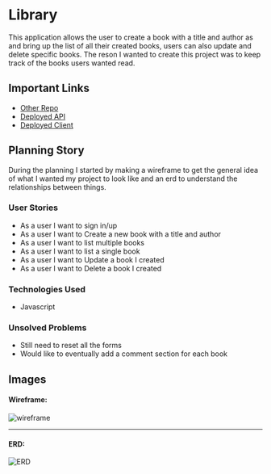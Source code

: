 # Library

This application allows the user to create a book with a title and author as and bring up the list of all their created books, users can also update and delete specific books. The reson I wanted to create this project was to keep track of the books users wanted read.

## Important Links

- [Other Repo](https://github.com/ruizdotcom/booksclient)
- [Deployed API](https://salty-ridge-00839.herokuapp.com/)
- [Deployed Client](https://ruizdotcom.github.io/booksclient/)

## Planning Story

During the planning I started by making a wireframe to get the general idea of what I wanted my project to look like and an erd to understand the relationships between things. 

### User Stories

- As a user I want to sign in/up
- As a user I want to Create a new book with a title and author
- As a user I want to list multiple books
- As a user I want to list a single book
- As a user I want to Update a book I created
- As a user I want to Delete a book I created

### Technologies Used

- Javascript

### Unsolved Problems

- Still need to reset all the forms
- Would like to eventually add a comment section for each book

## Images

#### Wireframe:
![wireframe]()


---

#### ERD:
![ERD]()


